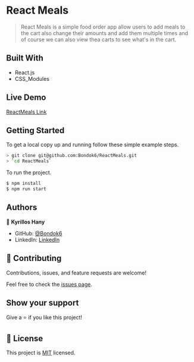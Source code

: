 # React Meals

> React Meals is a simple food order app allow users to add meals to the cart also change their amounts and add them multiple times and of course we can also view thea carts to see what's in the cart. 



## Built With

- React.js
- CSS_Modules


## Live Demo

[ReactMeals Link]()

## Getting Started

To get a local copy up and running follow these simple example steps.

```bash
> git clone git@github.com:Bondok6/ReactMeals.git
> `cd ReactMeals`
```

To run the project.

```bash
$ npm install
$ npm run start
```

## Authors

👤 **Kyrillos Hany**

- GitHub: [@Bondok6](https://github.com/Bondok6)
- LinkedIn: [LinkedIn](https://www.linkedin.com/in/kyrillos-hany/)

## 🤝 Contributing

Contributions, issues, and feature requests are welcome!

Feel free to check the [issues page](../../issues/).

## Show your support

Give a ⭐️ if you like this project!

## 📝 License

This project is [MIT](./MIT.md) licensed.
